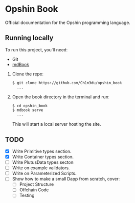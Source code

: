 # Opshin Book

Official documentation for the Opshin programming language.

## Running locally

To run this project, you'll need:
- Git
- [mdBook](https://rust-lang.github.io/mdBook/guide/installation.html)

1. Clone the repo:
   ```sh
   $ git clone https://github.com/Ch1n3du/opshin_book
     ...
   ```
3. Open the book directory in the terminal and run: 
   ```sh
   $ cd opshin_book
   $ mdbook serve
     ...
   ```
   This will start a local server hosting the site.

## TODO

- [x] Write Primitive types section.
- [x] Write Container types section.
- [ ] Write PlutusData types secton
- [ ] Write on example validators.
- [ ] Write on Parameterized Scripts.
- [ ] Show how to make a small Dapp from scratch, cover:
  - [ ] Project Structure
  - [ ] Offchain Code
  - [ ] Testing
